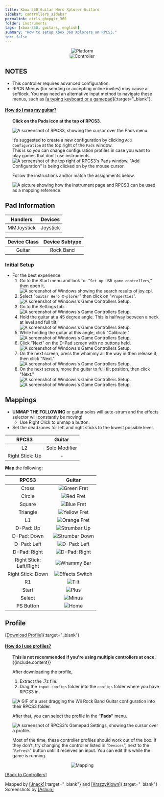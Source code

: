 ```yaml
---
title: Xbox 360 Guitar Hero Xplorer Guitars
sidebar: controllers_sidebar
permalink: ctrls_ghxpgtr_360
folder: instruments
tags: [xbox-360, guitars, english]
summary: "How to setup Xbox 360 Xplorers on RPCS3."
toc: false
---
```


<div align="center"> <img src="https://rb3pc.milohax.org/images/instruments/plat/360.png" alt="Platform" title="Platform"></div>

<div align="center"> <img src="https://rb3pc.milohax.org/images/instruments/cont/xplorercontroller.png" alt="Controller" title="Controller"></div>

## NOTES

* This controller requires advanced configuration.
* RPCN Menus (for sending or accepting online invites) may cause a softlock. You may need an alternative input method to navigate these menus, such as [[a typing keyboard or a gamepad]](https://rb3pc.milohax.org/ctrls#gamepads){:target="_blank"}.

<!-- Map Start -->
<div class="panel-group" id="accordion">
                    <div class="panel panel-default">
                        <div class="panel-heading">
                            <h4 class="panel-title">
                                <a class="noCrossRef accordion-toggle" data-toggle="collapse" data-parent="#accordion" href="#how-to-map-pads">How do I map my guitar?</a>
                            </h4>
                        </div>
                        <div id="how-to-map-pads" class="panel-collapse collapse noCrossRef">
                            <div class="panel-body">
<ul>
<p><strong>Click on the Pads icon at the top of RPCS3</strong>.</p>
<p><img src="https://rb3pc.milohax.org/images/instruments/rpcs3pad.png" alt="A screenshot of RPCS3, showing the cursor over the Pads menu." title="Pads"></p>
<p>It’s suggested to create a new configuration by clicking <code>Add Configuration</code> at the top right of the <code>Pads</code> window.<br>
This is so you can change configuration profiles in case you want to play games that don’t use instruments.<br>
<img src="https://rb3pc.milohax.org/images/instruments/rpcs3padprofadd.png" alt="A screenshot of the top right of RPCS3's Pads window. &quot;Add Configuration&quot; is being clicked on by the mouse cursor." title="Add Configuration"></p>
<p>Follow the instructions and/or match the assignments below.</p>
<p><img src="https://rb3pc.milohax.org/images/instruments/padlegend.png" alt="A picture showing how the instrument page and RPCS3 can be used as a mapping reference." title="Mapping the Rock Band Hofner"></p>
</ul>
                            </div>
                        </div>
                    </div>
</div>
<!-- Map End -->

## Pad Information

| Handlers | Devices |
|:--------:|:-------:|
| MMJoystick | Joystick |

| Device Class | Device Subtype |
|:------------:|:--------------:|
| Guitar | Rock Band |

### Initial Setup

* For the best experience:
	1. Go to the Start menu and look for "`Set up USB game controllers`," then open it.  
	![A screenshot of Windows showing the search results of joy.cpl.](https://rb3pc.milohax.org/images/instruments/xtra/gen/joycpl.png "Set up USB game controllers")
	2. Select "`Guitar Hero X-plorer`" then click on "`Properties`".  
    ![A screenshot of Windows's Game Controllers Setup.](https://rb3pc.milohax.org/images/instruments/xtra/xplorer/joy1.png "Game Controllers")
	3. Go to the Settings tab.  
    ![A screenshot of Windows's Game Controllers Setup.](https://rb3pc.milohax.org/images/instruments/xtra/xplorer/joy2.png "Game Controllers")
	4. Hold the guitar at a 45 degree angle. This is halfway between a neck at level and full tilt.  
    ![A screenshot of Windows's Game Controllers Setup.](https://rb3pc.milohax.org/images/instruments/xtra/xplorer/gtr45.png "Game Controllers")
	5. While holding the guitar at this angle, click "Calibrate."  
    ![A screenshot of Windows's Game Controllers Setup.](https://rb3pc.milohax.org/images/instruments/xtra/xplorer/joy3.png "Game Controllers")
	6. Click "Next" on the D-Pad screen with no buttons held.  
    ![A screenshot of Windows's Game Controllers Setup.](https://rb3pc.milohax.org/images/instruments/xtra/xplorer/joy5.png "Game Controllers")
	7. On the next screen, press the whammy all the way in then release it, then click "Next."  
    ![A screenshot of Windows's Game Controllers Setup.](https://rb3pc.milohax.org/images/instruments/xtra/xplorer/joy6.png "Game Controllers")
	8. On the next screen, move the guitar to full tilt position, then click "Next."  
    ![A screenshot of Windows's Game Controllers Setup.](https://rb3pc.milohax.org/images/instruments/xtra/xplorer/gtr90.png "Game Controllers")  
    ![A screenshot of Windows's Game Controllers Setup.](https://rb3pc.milohax.org/images/instruments/xtra/xplorer/joy7.png "Game Controllers")

## Mappings

* **UNMAP THE FOLLOWING** or guitar solos will auto-strum and the effects selector will constantly be moving!  
    * Use Right Click to unmap a button.
* Set the deadzones for left and right sticks to the lowest possible level.

| **RPCS3** | **Guitar** |
|:--------:|:-----------:|
| L2 | Solo Modifier |
| Right Stick: Up | - |

**Map** the following:

| **RPCS3** | **Guitar** |
|:---------:|:----------:|
| Cross | ![Green Fret](https://rb3pc.milohax.org/images/btns/gtrs/gf.png "Green Fret") |
| Circle | ![Red Fret](https://rb3pc.milohax.org/images/btns/gtrs/rf.png "Red Fret") |
| Square | ![Blue Fret](https://rb3pc.milohax.org/images/btns/gtrs/bf.png "Blue Fret") |
| Triangle | ![Yellow Fret](https://rb3pc.milohax.org/images/btns/gtrs/yf.png "Yellow Fret") |
| L1 | ![Orange Fret](https://rb3pc.milohax.org/images/btns/gtrs/of.png "Orange Fret") |
| D-Pad: Up | ![Strumbar Up](https://rb3pc.milohax.org/images/btns/gtrs/sbu.png "Strumbar Up") |
| D-Pad: Down | ![Strumbar Down](https://rb3pc.milohax.org/images/btns/gtrs/sbd.png "Strumbar Down") |
| D-Pad: Left | ![D-Pad: Left](https://rb3pc.milohax.org/images/btns/gtrs/dpl.png "D-Pad: Left") |
| D-Pad: Right | ![D-Pad: Right](https://rb3pc.milohax.org/images/btns/gtrs/dpr.png "D-Pad: Right") |
| Right Stick: <br/> Left/Right | ![Whammy Bar](https://rb3pc.milohax.org/images/btns/gtrs/wb.png "Whammy Bar") |
| Right Stick: Down | ![Effects Switch](https://rb3pc.milohax.org/images/btns/gtrs/fx.png "Effects Switch") |
| R1 | ![Tilt](https://rb3pc.milohax.org/images/btns/gtrs/ts.gif "Tilt") |
| Start | ![Plus](https://rb3pc.milohax.org/images/btns/ctrls/360/start.png "Start") |
| Select | ![Minus](https://rb3pc.milohax.org/images/btns/ctrls/360/back.png "Back") |
| PS Button | ![Home](https://rb3pc.milohax.org/images/btns/ctrls/360/home.png "Home") |

## Profile

[[Download Profile]](https://github.com/hmxmilohax/rb3-pc/raw/refs/heads/main/downloads/instrument-repo/Xbox%20360%20Guitar%20Hero%20Xplorer.7z){:target="_blank"}

<!-- Profile Start -->
<div class="panel-group" id="accordion">
                    <div class="panel panel-default">
                        <div class="panel-heading">
                            <h4 class="panel-title">
                                <a class="noCrossRef accordion-toggle" data-toggle="collapse" data-parent="#accordion" href="#how-to-use-profiles">How do I use profiles?</a>
                            </h4>
                        </div>
                        <div id="how-to-use-profiles" class="panel-collapse collapse noCrossRef">
                            <div class="panel-body">
<ul>
<div class="alert alert-info"><i class="fa fa-info-circle"></i> <b>This is not recommended if you're using multiple controllers at once. </b> {{include.content}}</div>
<p>After downloading the profile,</p>
<ol>
<li>Extract the .7z file.</li>
<li>Drag the <code>input configs</code> folder into the <code>configs</code> folder where you have RPCS3 in.</li>
</ol>
<p><img src="https://rb3pc.milohax.org/images/instruments/instrepoinstall.gif" alt="A GIF of a user dragging the Wii Rock Band Guitar configuration into their RPCS3 folder." title="Installing a configuration from the Instrument Repo"></p>
<p>After that, you can select the profile in the <strong>“Pads”</strong> menu.</p>
<p><img src="https://rb3pc.milohax.org/images/instruments/rpcs3padprofile.png" alt="A screenshot of RPCS3's Gamepad Settings, showing the cursor over a profile." title="Gamepad Settings"></p>
<p>Most of the time, these controller profiles should work out of the box. If they don’t, try changing the controller listed in “<code>Devices</code>”, next to the “<code>Refresh</code>” button until it receives an input. You can edit this while the game is running.</p>
</ul>
                            </div>
                        </div>
                    </div>
</div>
<!-- Profiles End -->

<div align="center"> <img src="https://rb3pc.milohax.org/images/instruments/maps/gtr360ghxpmapping.png" alt="Mapping" title="Mapping"></div>

[[Back to Controllers]](https://rb3pc.milohax.org/ctrls#instrument-list)

Mapped by [[Jnack]](https://www.youtube.com/@jnackmclain){:target="_blank"} and [[KrazzyKlown]](https://www.youtube.com/@KrazzyKlown){:target="_blank"}  
Screenshots by [[Ashun]](https://www.twitch.tv/ashun_)